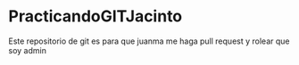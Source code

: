 # PracticandoGITJacinto
Este repositorio de git es para que juanma me haga pull request y rolear que soy admin
